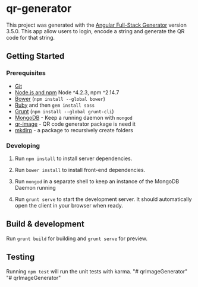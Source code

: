 # qr-generator

This project was generated with the [Angular Full-Stack Generator](https://github.com/DaftMonk/generator-angular-fullstack) version 3.5.0.
This app allow users to login, encode a string and generate the QR code for that string.
## Getting Started

### Prerequisites
- [Git](https://git-scm.com/)
- [Node.js and npm](nodejs.org) Node ^4.2.3, npm ^2.14.7
- [Bower](bower.io) (`npm install --global bower`)
- [Ruby](https://www.ruby-lang.org) and then `gem install sass`
- [Grunt](http://gruntjs.com/) (`npm install --global grunt-cli`)
- [MongoDB](https://www.mongodb.org/) - Keep a running daemon with `mongod`
- [qr-image](https://www.npmjs.com/package/qr-image) - QR code generator package is need it
- [mkdirp](https://github.com/substack/node-mkdirp)  - a package to recursively create folders
### Developing

1. Run `npm install` to install server dependencies.

2. Run `bower install` to install front-end dependencies.

3. Run `mongod` in a separate shell to keep an instance of the MongoDB Daemon running

4. Run `grunt serve` to start the development server. It should automatically open the client in your browser when ready.

## Build & development

Run `grunt build` for building and `grunt serve` for preview.

## Testing

Running `npm test` will run the unit tests with karma.
"# qrImageGenerator"
"# qrImageGenerator"

